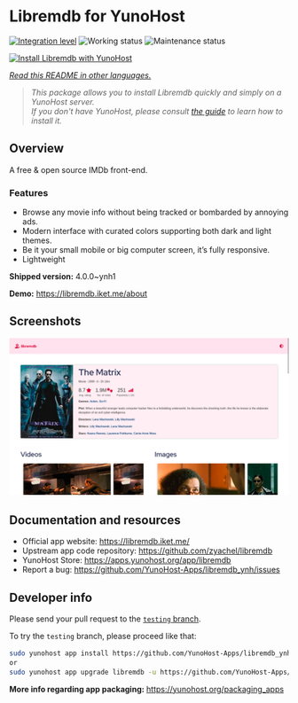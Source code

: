 <!--
N.B.: This README was automatically generated by <https://github.com/YunoHost/apps/tree/master/tools/readme_generator>
It shall NOT be edited by hand.
-->

# Libremdb for YunoHost

[![Integration level](https://dash.yunohost.org/integration/libremdb.svg)](https://ci-apps.yunohost.org/ci/apps/libremdb/) ![Working status](https://ci-apps.yunohost.org/ci/badges/libremdb.status.svg) ![Maintenance status](https://ci-apps.yunohost.org/ci/badges/libremdb.maintain.svg)

[![Install Libremdb with YunoHost](https://install-app.yunohost.org/install-with-yunohost.svg)](https://install-app.yunohost.org/?app=libremdb)

*[Read this README in other languages.](./ALL_README.md)*

> *This package allows you to install Libremdb quickly and simply on a YunoHost server.*  
> *If you don't have YunoHost, please consult [the guide](https://yunohost.org/install) to learn how to install it.*

## Overview

A free & open source IMDb front-end.

### Features

- Browse any movie info without being tracked or bombarded by annoying ads.
- Modern interface with curated colors supporting both dark and light themes.
- Be it your small mobile or big computer screen, it’s fully responsive.
- Lightweight



**Shipped version:** 4.0.0~ynh1

**Demo:** <https://libremdb.iket.me/about>

## Screenshots

![Screenshot of Libremdb](./doc/screenshots/screenshot.png)

## Documentation and resources

- Official app website: <https://libremdb.iket.me/>
- Upstream app code repository: <https://github.com/zyachel/libremdb>
- YunoHost Store: <https://apps.yunohost.org/app/libremdb>
- Report a bug: <https://github.com/YunoHost-Apps/libremdb_ynh/issues>

## Developer info

Please send your pull request to the [`testing` branch](https://github.com/YunoHost-Apps/libremdb_ynh/tree/testing).

To try the `testing` branch, please proceed like that:

```bash
sudo yunohost app install https://github.com/YunoHost-Apps/libremdb_ynh/tree/testing --debug
or
sudo yunohost app upgrade libremdb -u https://github.com/YunoHost-Apps/libremdb_ynh/tree/testing --debug
```

**More info regarding app packaging:** <https://yunohost.org/packaging_apps>
